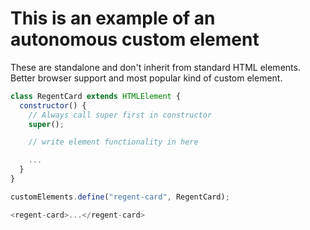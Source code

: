 # This is an example of an autonomous custom element

These are standalone and don't inherit from standard HTML elements.
Better browser support and most popular kind of custom element.

```javascript
class RegentCard extends HTMLElement {
  constructor() {
    // Always call super first in constructor
    super();

    // write element functionality in here

    ...
  }
}

customElements.define("regent-card", RegentCard);
```

```javascript
<regent-card>...</regent-card>
```
